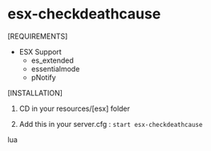 # esx-checkdeathcause

[REQUIREMENTS]
  
* ESX Support
  * es_extended
  * essentialmode
  * pNotify

[INSTALLATION]

1) CD in your resources/[esx] folder

2) Add this in your server.cfg :
``start esx-checkdeathcause``

lua